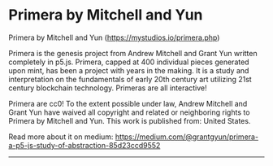 # Primera by Mitchell and Yun
Primera by Mitchell and Yun (https://mystudios.io/primera.php)

Primera is the genesis project from Andrew Mitchell and Grant Yun written completely in p5.js. Primera, capped at 400 individual pieces generated upon mint, has been a project with years in the making. It is a study and interpretation on the fundamentals of early 20th century art utilizing 21st century blockchain technology. Primeras are all interactive!

Primera are cc0! To the extent possible under law, Andrew Mitchell and Grant Yun have waived all copyright and related or neighboring rights to Primera by Mitchell and Yun. This work is published from: United States.

Read more about it on medium:
https://medium.com/@grantgyun/primera-a-p5-js-study-of-abstraction-85d23ccd9552

_____________________________
